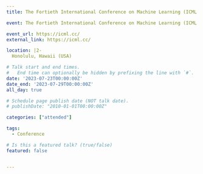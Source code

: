 ```yaml
---
title: The Fortieth International Conference on Machine Learning (ICML 2023)

event: The Fortieth International Conference on Machine Learning (ICML 2023)

event_url: https://icml.cc/
external_link: https://icml.cc/

location: |2-
  Honolulu, Hawaii (USA)

# Talk start and end times.
#   End time can optionally be hidden by prefixing the line with `#`.
date: '2023-07-23T00:00:00Z'
date_end: '2023-07-29T00:00:00Z'
all_day: true

# Schedule page publish date (NOT talk date).
# publishDate: "2010-01-01T00:00:00Z"

categories: ["attended"]

tags:
  - Conference

# Is this a featured talk? (true/false)
featured: false


---
```

